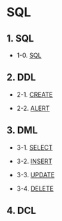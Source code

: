 # SQL

## 1. SQL

- 1-0. [SQL](https://github.com/gimhanul/screwbar/blob/main/SQL/SQL.md)



## 2. DDL

- 2-1. [CREATE](https://github.com/gimhanul/screwbar/blob/main/SQL/DDL/CREATE.md)

- 2-2. [ALERT](https://github.com/gimhanul/screwbar/blob/main/SQL/DDL/ALERT.md)

## 3. DML

- 3-1. [SELECT](https://github.com/gimhanul/screwbar/blob/main/SQL/DML/SELECT.md)

- 3-2. [INSERT](https://github.com/gimhanul/screwbar/blob/main/SQL/DML/INSERT.md)

- 3-3. [UPDATE](https://github.com/gimhanul/screwbar/blob/main/SQL/DML/UPDATE.md)

- 3-4. [DELETE](https://github.com/gimhanul/screwbar/blob/main/SQL/DML/DELETE.md)

## 4. DCL
